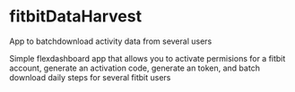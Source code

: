 # fitbitDataHarvest
App to batchdownload activity data from several users

Simple flexdashboard app that allows you to activate permisions for a fitbit account, generate an activation code, generate an token, and batch download daily steps for several fitbit users
